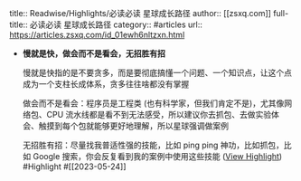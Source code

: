 title:: Readwise/Highlights/必读必读 星球成长路径
author:: [[zsxq.com]]
full-title:: 必读必读 星球成长路径
category:: #articles
url:: https://articles.zsxq.com/id_01ewh6nltzxn.html
- **慢就是快，做会而不是看会，无招胜有招**
  
  慢就是快指的是不要贪多，而是要彻底搞懂一个问题、一个知识点，让这个点成为一个支柱长成体系，贪多往往啥都没有掌握
  
  做会而不是看会：程序员是工程类 (也有科学家，但我们肯定不是)，尤其像网络包、CPU 流水线都是看不到无法感受，所以建议你去抓包、去做实验体会、触摸到每个包就能够更好地理解，所以星球强调做案例
  
  
  
  无招胜有招：尽量找我普适性强的技能，比如 ping ping 神功，比如抓包，比如 Google 搜索，你会反复看到我的案例中使用这些技能 ([View Highlight](https://read.readwise.io/read/01h16yw06emps6k6vwmrjnv2s4)) #Highlight #[[2023-05-24]]
